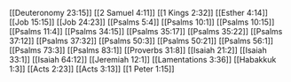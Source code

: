 [[Deuteronomy 23:15]]
[[2 Samuel 4:11]]
[[1 Kings 2:32]]
[[Esther 4:14]]
[[Job 15:15]]
[[Job 24:23]]
[[Psalms 5:4]]
[[Psalms 10:1]]
[[Psalms 10:15]]
[[Psalms 11:4]]
[[Psalms 34:15]]
[[Psalms 35:17]]
[[Psalms 35:22]]
[[Psalms 37:12]]
[[Psalms 37:32]]
[[Psalms 50:3]]
[[Psalms 50:21]]
[[Psalms 56:1]]
[[Psalms 73:3]]
[[Psalms 83:1]]
[[Proverbs 31:8]]
[[Isaiah 21:2]]
[[Isaiah 33:1]]
[[Isaiah 64:12]]
[[Jeremiah 12:1]]
[[Lamentations 3:36]]
[[Habakkuk 1:3]]
[[Acts 2:23]]
[[Acts 3:13]]
[[1 Peter 1:15]]
